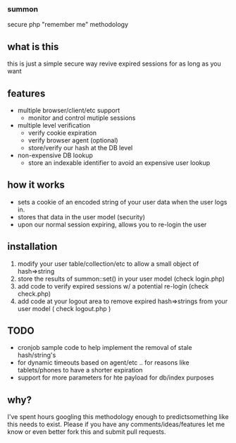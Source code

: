 ### summon 

secure php "remember me" methodology

## what is this 
this is just a simple secure way revive expired sessions for as long as you want

## features
* multiple browser/client/etc support
  * monitor and control mutiple sessions
* multiple level verification
  * verify cookie expiration
  * verify browser agent (optional)
  * store/verify our hash at the DB level
* non-expensive DB lookup
  * store an indexable identifier to avoid an expensive user lookup

## how it works
* sets a cookie of an encoded string of your user data when the user logs in.
* stores that data in the user model (security)
* upon our normal session expiring, allows you to re-login the user

## installation
1. modify your user table/collection/etc to allow a small object of hash=>string
2. store the results of summon::set() in your user model (check login.php)
3. add code to verify expired sessions w/ a potential re-login (check check.php)
4. add code at your logout area to remove expired hash=>strings from your user model ( check logout.php )

## TODO
* cronjob sample code to help implement the removal of stale hash/string's
* for dynamic timeouts based on agent/etc .. for reasons like tablets/phones to have a shorter expiration
* support for more parameters for hte payload for db/index purposes

## why?
I've spent hours googling this methodology enough to predictsomething like this needs to exist.  Please if you have any comments/ideas/features let me know or even better fork this and submit pull requests.

